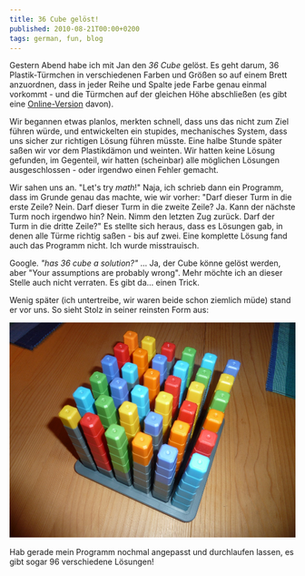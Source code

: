 ```yaml
---
title: 36 Cube gelöst!
published: 2010-08-21T00:00+0200
tags: german, fun, blog
---
```


Gestern Abend habe ich mit Jan den *36 Cube* gelöst. Es geht darum, 36 Plastik-Türmchen in verschiedenen Farben und Größen so auf einem Brett anzuordnen, dass in jeder Reihe und Spalte jede Farbe genau einmal vorkommt - und die Türmchen auf der gleichen Höhe abschließen (es gibt eine [Online-Version](http://www.thinkfun.com/flash/36Cube/) davon).

Wir begannen etwas planlos, merkten schnell, dass uns das nicht zum Ziel führen würde, und entwickelten ein stupides, mechanisches System, dass uns sicher zur richtigen Lösung führen müsste. Eine halbe Stunde später saßen wir vor dem Plastikdämon und weinten. Wir hatten keine Lösung gefunden, im Gegenteil, wir hatten (scheinbar) alle möglichen Lösungen ausgeschlossen - oder irgendwo einen Fehler gemacht.

Wir sahen uns an. "Let's try *math*!" Naja, ich schrieb dann ein Programm, dass im Grunde genau das machte, wie wir vorher: "Darf dieser Turm in die erste Zeile? Nein. Darf dieser Turm in die zweite Zeile? Ja. Kann der nächste Turm noch irgendwo hin? Nein. Nimm den letzten Zug zurück. Darf der Turm in die dritte Zeile?" Es stellte sich heraus, dass es Lösungen gab, in denen alle Türme richtig saßen - bis auf zwei. Eine komplette Lösung fand auch das Programm nicht. Ich wurde misstrauisch.

Google. *"has 36 cube a solution?"* ... Ja, der Cube könne gelöst werden, aber "Your assumptions are probably wrong". Mehr möchte ich an dieser Stelle auch nicht verraten. Es gibt da... einen Trick.

Wenig später (ich untertreibe, wir waren beide schon ziemlich müde) stand er vor uns. So sieht Stolz in seiner reinsten Form aus:

![Gelöster 36 Cube](36cube.jpg)

Hab gerade mein Programm nochmal angepasst und durchlaufen lassen, es gibt sogar 96 verschiedene Lösungen!
